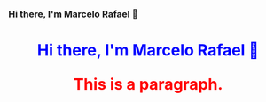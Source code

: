 ### Hi there, I'm Marcelo Rafael 👋

<h1 style="text-align:center;color:blue;"> Hi there, I'm Marcelo Rafael 👋 </>
  

<!--
**marcelorafael/marcelorafael** is a ✨ _special_ ✨ repository because its `README.md` (this file) appears on your GitHub profile.

Here are some ideas to get you started:

- 🔭 I’m currently working on ...
- 🌱 I’m currently learning ...
- 👯 I’m looking to collaborate on ...
- 🤔 I’m looking for help with ...
- 💬 Ask me about ...
- 📫 How to reach me: ...
- 😄 Pronouns: ...
- ⚡ Fun fact: ...
-->
<p style="color:red;">This is a paragraph.</p>
